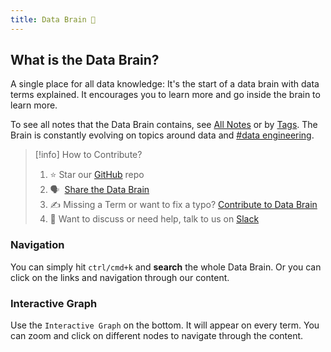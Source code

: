 ```yaml
---
title: Data Brain 🧠
---
```


## What is the Data Brain?
A single place for all data knowledge: It's the start of a data brain with data terms explained. It encourages you to learn more and go inside the brain to learn more.

To see all notes that the Data Brain contains, see [All Notes](notes) or by [Tags](tags). The Brain is constantly evolving on topics around data and [#data engineering](tags/data-engineering). 
> [!info] How to Contribute?
> 
> 1.  ⭐ Star our [GitHub](https://github.com/airbytehq/data-brain) repo
> 2.  🗣️  [Share the Data Brain](https://twitter.com/intent/tweet?text=Have%20you%20seen%20the%20latest%20on%20the%20%22%F0%9F%A7%A0%20Data%20Brain%22?%20airbyte.com/brain)
> 3.  ✍️ Missing a Term or want to fix a typo? [Contribute to Data Brain](notes/Contribute%20to%20Data%20Brain.md) 
> 4. 👀 Want to discuss or need help, talk to us on [Slack](https://slack.airbyte.com)

### Navigation
You can simply hit `ctrl/cmd+k` and **search** the whole Data Brain. Or you can click on the links and navigation through our content. 

### Interactive Graph
Use the `Interactive Graph` on the bottom. It will appear on every term. You can zoom and click on different nodes to navigate through the content.


